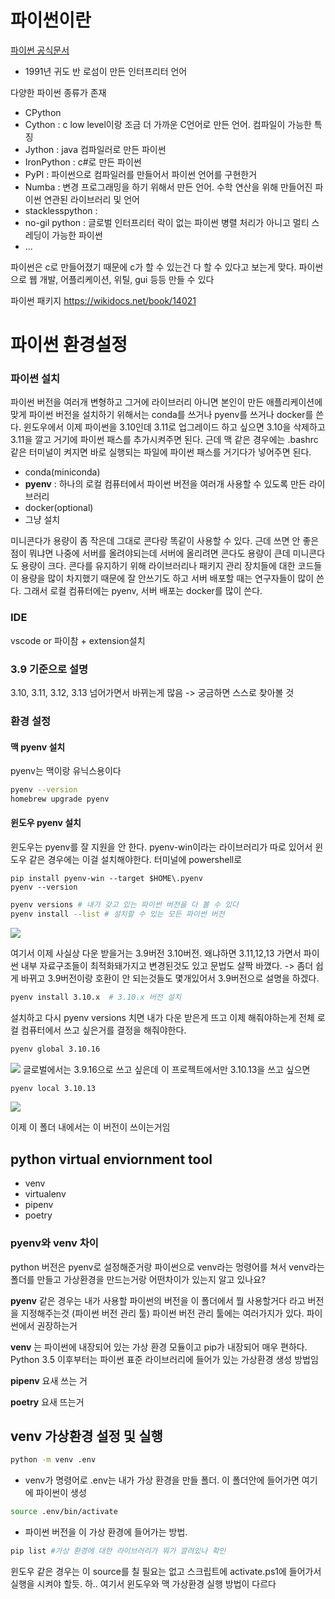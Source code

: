 # 파이썬이란

[파이썬 공식문서](https://www.python.org/)

- 1991년 귀도 반 로섬이 만든 인터프리터 언어

다양한 파이썬 종류가 존재
- CPython
- Cython :  c low level이랑 조금 더 가까운 C언어로 만든 언어. 컴파일이 가능한 특징
- Jython : java 컴파일러로 만든 파이썬
- IronPython :  c#로 만든 파이썬
- PyPI : 파이썬으로 컴파일러를 만들어서 파이썬 언어를 구현한거
- Numba : 변경 프로그래밍을 하기 위해서 만든 언어. 수학 연산을 위해 만들어진 파이썬 연관된 라이브러리 및 언어
- stacklesspython : 
- no-gil python :  글로벌 인터프리터 락이 없는 파이썬 병렬 처리가 아니고 멀티 스레딩이 가능한 파이썬
- ...

파이썬은 c로 만들어졌기 때문에 c가 할 수 있는건 다 할 수 있다고 보는게 맞다. 파이썬으로 웹 개발, 어플리케이션, 위틸, gui 등등 만들 수 있다

파이썬 패키지
https://wikidocs.net/book/14021

# 파이썬 환경설정

### 파이썬 설치
파이썬 버전을 여러개 변형하고 그거에 라이브러리 아니면 본인이 만든 애플리케이션에 맞게 파이썬 버전을 설치하기 위해서는 conda를 쓰거나 pyenv를 쓰거나 docker를 쓴다. 윈도우에서 이제 파이썬을 3.10인데 3.11로 업그레이드 하고 싶으면 3.10을 삭제하고 3.11을 깔고 거기에 파이썬 패스를 추가시켜주면 된다. 근데 맥 같은 경우에는 .bashrc 같은 터미널이 켜지면 바로 실행되는 파일에 파이썬 패스를 거기다가 넣어주면 된다.

- conda(miniconda)
- **pyenv** : 하나의 로컬 컴퓨터에서 파이썬 버전을 여러개 사용할 수 있도록 만든 라이브러리
- docker(optional)
- 그냥 설치

미니콘다가 용량이 좀 작은데 그대로 콘다랑 똑같이 사용할 수 있다. 근데 쓰면 안 좋은점이 뭐냐면 나중에 서버를 올려야되는데 서버에 올리려면 콘다도 용량이 큰데 미니콘다도 용량이 크다. 콘다를 유지하기 위해 라이브러리나 패키지 관리 장치들에 대한 코드들이 용량을 많이 차지했기 때문에 잘 안쓰기도 하고 서버 배포할 때는 연구자들이 많이 쓴다. 그래서 로컬 컴퓨터에는 pyenv, 서버 배포는 docker를 많이 쓴다. 

### IDE
vscode or 파이참 + extension설치

### 3.9 기준으로 설명
3.10, 3.11, 3.12, 3.13 넘어가면서 바뀌는게 많음 -> 궁금하면 스스로 찾아볼 것

### 환경 설정

#### 맥 pyenv 설치
pyenv는 맥이랑 유닉스용이다
```bash
pyenv --version
homebrew upgrade pyenv
```
#### 윈도우 pyenv 설치
윈도우는 pyenv를 잘 지원을 안 한다. pyenv-win이라는 라이브러리가 따로 있어서 윈도우 같은 경우에는 이걸 설치해야한다. 터미널에 powershell로 
```shell
pip install pyenv-win --target $HOME\.pyenv 
pyenv --version
```

```bash
pyenv versions # 내가 갖고 있는 파이썬 버전을 다 볼 수 있다
pyenv install --list # 설치할 수 있는 모든 파이썬 버전
```
![](https://velog.velcdn.com/images/soheean1370/post/d0232884-4e2f-4104-a425-03d6a867e228/image.png)

여기서 이제 사실상 다운 받을거는 3.9버전 3.10버전. 왜냐하면 3.11,12,13 가면서 파이썬 내부 자료구조들이 최적화돼가지고 변경된것도 있고 문법도 살짝 바꼈다. -> 좀더 쉽게 바뀌고 3.9버전이랑 호환이 안 되는것들도 몇개있어서 3.9버전으로 설명을 하겠다.

```bash
pyenv install 3.10.x  # 3.10.x 버전 설치
```
설치하고 다시 pyenv versions 치면 내가 다운 받은게 뜨고 이제 해줘야하는게 전체 로컬 컴퓨터에서 쓰고 싶은거를 결정을 해줘야한다. 
```bash
pyenv global 3.10.16
```
![](https://velog.velcdn.com/images/soheean1370/post/bcd43d74-39f7-460e-a874-e733440aaab9/image.png)
글로벌에서는 3.9.16으로 쓰고 싶은데 이 프로젝트에서만 3.10.13을 쓰고 싶으면
```bash
pyenv local 3.10.13
```
![](https://velog.velcdn.com/images/soheean1370/post/d9b3bcbe-50d1-4ebf-8427-9ea24e110d98/image.png)

이제 이 폴더 내에서는 이 버전이 쓰이는거임

## python virtual enviornment tool
- venv
- virtualenv
- pipenv
- poetry
### pyenv와 venv 차이
python 버전은 pyenv로 설정해준거랑 파이썬으로 venv라는 멍령어를 쳐서 venv라는 폴더를 만들고 가상환경을 만드는거랑 어떤차이가 있는지 알고 있나요?

**pyenv** 같은 경우는 내가 사용할 파이썬의 버전을 이 폴더에서 뭘 사용할거다 라고 버전을 지정해주는것 (파이썬 버전 관리 툴)
파이썬 버전 관리 툴에는 여러가지가 있다. 파이썬에서 권장하는거 

**venv** 는 파이썬에 내장되어 있는 가상 환경 모듈이고 pip가 내장되어 매우 편하다. Python 3.5 이후부터는 파이썬 표준 라이브러리에 들어가 있는 가상환경 생성 방법임

**pipenv** 요새 쓰는 거

**poetry** 요새 뜨는거

## venv 가상환경 설정 및 실행
```bash
python -m venv .env
```
- venv가 명령어로 .env는 내가 가상 환경을 만들 폴더. 이 폴더안에 들어가면 여기에 파이썬이 생성
```bash
source .env/bin/activate
```
- 파이썬 버전을 이 가상 환경에 들어가는 방법. 

```bash 
pip list #가상 환경에 대한 라이브러리가 뭐가 깔려있나 확인
```
윈도우 같은 경우는 이 source를 칠 필요는 없고 스크립트에 activate.ps1에 들어가서 실행을 시켜야 할듯. 
하.. 여기서 윈도우와 맥 가상환경 실행 방법이 다르다
